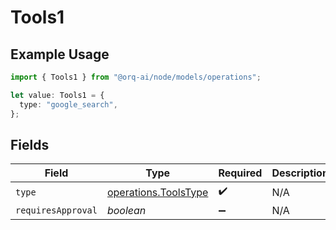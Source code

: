 # Tools1

## Example Usage

```typescript
import { Tools1 } from "@orq-ai/node/models/operations";

let value: Tools1 = {
  type: "google_search",
};
```

## Fields

| Field                                                        | Type                                                         | Required                                                     | Description                                                  |
| ------------------------------------------------------------ | ------------------------------------------------------------ | ------------------------------------------------------------ | ------------------------------------------------------------ |
| `type`                                                       | [operations.ToolsType](../../models/operations/toolstype.md) | :heavy_check_mark:                                           | N/A                                                          |
| `requiresApproval`                                           | *boolean*                                                    | :heavy_minus_sign:                                           | N/A                                                          |